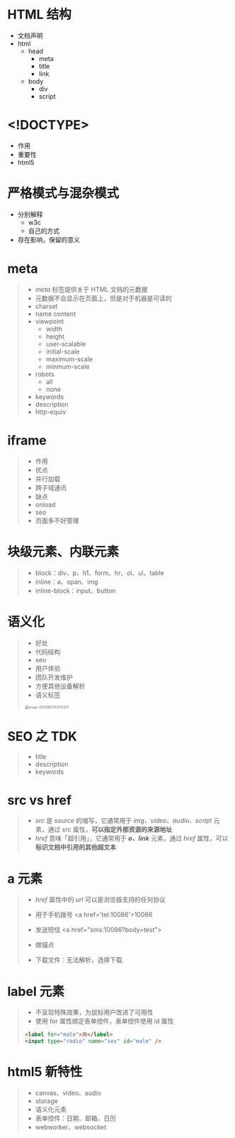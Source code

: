 # HTML 结构

* 文档声明
* html
  * head
    * meta
    * title
    * link
  * body
    * div
    * script

# <!DOCTYPE>

* 作用
* 重要性
* html5

# 严格模式与混杂模式

* 分别解释
  * w3c
  * 自己的方式
* 存在影响，保留的意义

# meta

>* *meta* 标签提供关于 HTML 文档的元数据
>  * 元数据不会显示在页面上，但是对于机器是可读的
>* charset
>* name     content
>  * viewpoint
>    * width
>    * height
>    * user-scalable
>    * initial-scale
>    * maximum-scale
>    * minmum-scale
>  * robots
>    * all
>    * none
>  * keywords
>  * description
>  * http-equiv

# iframe

>* 作用
>* 优点
>  * 并行加载
>  * 跨子域通讯
>* 缺点
>  * onload
>  * seo
>  * 页面多不好管理

# 块级元素、内联元素

>* block：div、p、h1、form、hr、ol、ul、table
>* inline：a、span、img
>* inline-block：input、button

# 语义化

>* 好处
>  * 代码结构
>  * seo
>  * 用户体验
>  * 团队开发维护
>  * 方便其他设备解析
>* 语义标签
>
><img src="https://xiejie-typora.oss-cn-chengdu.aliyuncs.com/2021-09-07-062515.png" alt="image-20210907142515375" style="zoom:50%;" />

# SEO 之 TDK

>* title
>* description
>* keywords

# src vs href 

>* *src* 是 *source* 的缩写，它通常用于 *img、video、audio、script* 元素，通过 *src* 属性，**可以指定外部资源的来源地址**
>* *href* 意味「超引用」，它通常用于 ***a、link*** 元素，通过 *href* 属性，可以**标识文档中引用的其他超文本**

# a 元素

>* *href* 属性中的 *url* 可以是浏览器支持的任何协议
>
>  * 用于手机拨号 \<a href='tel:10086'>10086</a>
>
>  * 发送短信 \<a href="sms:10086?body=test"> 
>
>* 做锚点
>
>* 下载文件：无法解析，选择下载

# label 元素

>* 不呈现特殊效果，为鼠标用户改进了可用性
>* 使用 for 属性绑定表单控件，表单控件使用 id 属性
>
>~~~html
><label for="male">男</label>
><input type="radio" name="sex" id="male" />
>~~~
>
>

# html5 新特性

>* canvas、video、audio
>* storage
>* 语义化元素
>* 表单控件：日期、邮箱、日历
>* webworker、websocket